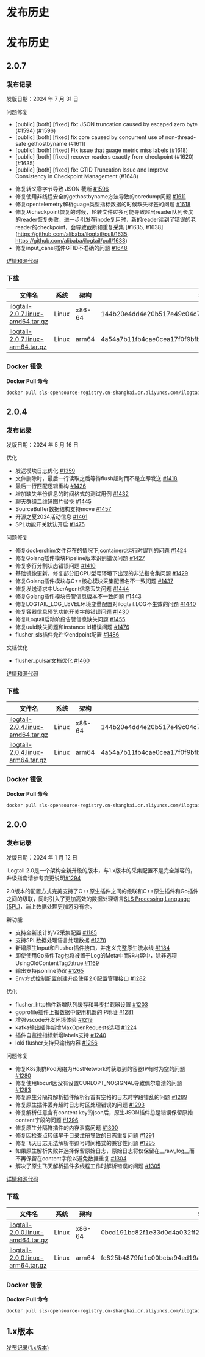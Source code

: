 # 发布历史

# 发布历史

## 2.0.7

### 发布记录

发版日期：2024 年 7 月 31 日

问题修复

- [public] [both] [fixed] fix: JSON truncation caused by escaped zero byte (#1594) (#1596)
- [public] [both] [fixed] fix core caused by concurrent use of non-thread-safe gethostbyname (#1611)
- [public] [both] [fixed] Fix issue that guage metric miss labels (#1618)
- [public] [both] [fixed] recover readers exactly from checkpoint (#1620) (#1635)
- [public] [both] [fixed] fix: GTID Truncation Issue and Improve Consistency in Checkpoint Management (#1648)

* 修复转义零字节导致 JSON 截断 [#1596](https://github.com/alibaba/ilogtail/pull/1596)
* 修复使用非线程安全的gethostbyname方法导致的coredump问题 [#1611](https://github.com/alibaba/ilogtail/pull/1611)
* 修复opentelemetry解析guage类型指标数据的时候缺失标签的问题 [#1618](https://github.com/alibaba/ilogtail/pull/1618)
* 修复从checkpoint恢复的时候，轮转文件过多可能导致超出reader队列长度的reader恢复失败，进一步引发在inode复用时，新的reader读到了错误的老reader的checkpoint，会导致截断和重复采集 [#1635, #1638](https://github.com/alibaba/ilogtail/pull/1635, https://github.com/alibaba/ilogtail/pull/1638)
* 修复input_canel插件GTID不准确的问题 [#1648](https://github.com/alibaba/ilogtail/pull/1648)


[详情和源代码](https://github.com/alibaba/ilogtail/blob/main/changes/v2.0.7.md)

### 下载

| 文件名                                                                                                                                          | 系统    | 架构     | SHA256 校验码                                                       |
| -------------------------------------------------------------------------------------------------------------------------------------------- | ----- | ------ | ---------------------------------------------------------------- |
| [ilogtail-2.0.7.linux-amd64.tar.gz](https://ilogtail-community-edition.oss-cn-shanghai.aliyuncs.com/2.0.7/ilogtail-2.0.7.linux-amd64.tar.gz) | Linux | x86-64 | 144b20e4dd4e20b517e49c04c745d2f6a64747ab40c0f4aefc7dcadad5803104 |
| [ilogtail-2.0.7.linux-arm64.tar.gz](https://ilogtail-community-edition.oss-cn-shanghai.aliyuncs.com/2.0.7/ilogtail-2.0.7.linux-arm64.tar.gz) | Linux | arm64  | 4a54a7b11fb4cae0cea17f0f9bfbff95dea4a2163e9a925d6728ef8c8d720392 |

### Docker 镜像

**Docker Pull 命令**&#x20;

``` bash
docker pull sls-opensource-registry.cn-shanghai.cr.aliyuncs.com/ilogtail-community-edition/ilogtail:2.0.7
```


## 2.0.4

### 发布记录

发版日期：2024 年 5 月 16 日

优化

* 发送模块日志优化 [#1359](https://github.com/alibaba/ilogtail/pull/1359)
* 文件删除时，最后一行读取之后等待flush超时而不是立即发送 [#1418](https://github.com/alibaba/ilogtail/pull/1418)
* 最后一行匹配逻辑重构 [#1426](https://github.com/alibaba/ilogtail/pull/1426)
* 增加缺失年份信息的时间格式的测试用例 [#1432](https://github.com/alibaba/ilogtail/pull/1432)
* 聊天群组二维码图片替换 [#1445](https://github.com/alibaba/ilogtail/pull/1445)
* SourceBuffer数据结构支持move [#1457](https://github.com/alibaba/ilogtail/pull/1457)
* 开源之夏2024活动信息 [#1461](https://github.com/alibaba/ilogtail/pull/1461)
* SPL功能开关默认开启 [#1475](https://github.com/alibaba/ilogtail/pull/1475)

问题修复

* 修复dockershim文件存在的情况下,containerd运行时误判的问题 [#1424](https://github.com/alibaba/ilogtail/pull/1424)
* 修复Golang插件模块Pipeline版本识别错误问题 [#1427](https://github.com/alibaba/ilogtail/pull/1427)
* 修复多行分割状态错误问题 [#1410](https://github.com/alibaba/ilogtail/pull/1410)
* 基础镜像更新，修复部分旧CPU型号环境下出现的非法指令集问题 [#1429](https://github.com/alibaba/ilogtail/pull/1429)
* 修复Golang插件模块与C++核心模块采集配置名不一致问题 [#1437](https://github.com/alibaba/ilogtail/pull/1437)
* 修复发送请求中UserAgent信息丢失问题 [#1444](https://github.com/alibaba/ilogtail/pull/1444)
* 修复Golang插件模块告警信息版本不一致问题 [#1443](https://github.com/alibaba/ilogtail/pull/1443)
* 修复LOGTAIL_LOG_LEVEL环境变量配置对ilogtail.LOG不生效的问题 [#1440](https://github.com/alibaba/ilogtail/pull/1440)
* 修复容器信息预览功能开关字段错误问题 [#1430](https://github.com/alibaba/ilogtail/pull/1430)
* 修复iLogtail启动阶段告警信息缺失问题 [#1455](https://github.com/alibaba/ilogtail/pull/1455)
* 修复uuid缺失问题和instance id错误问题 [#1476](https://github.com/alibaba/ilogtail/pull/1476)
* flusher_sls插件允许空endpoint配置 [#1486](https://github.com/alibaba/ilogtail/pull/1486)

文档优化

* flusher_pulsar文档优化 [#1460](https://github.com/alibaba/ilogtail/pull/1460)


[详情和源代码](https://github.com/alibaba/ilogtail/blob/main/changes/v2.0.4.md)

### 下载

| 文件名                                                                                                                                          | 系统    | 架构     | SHA256 校验码                                                       |
| -------------------------------------------------------------------------------------------------------------------------------------------- | ----- | ------ | ---------------------------------------------------------------- |
| [ilogtail-2.0.4.linux-amd64.tar.gz](https://ilogtail-community-edition.oss-cn-shanghai.aliyuncs.com/2.0.4/ilogtail-2.0.4.linux-amd64.tar.gz) | Linux | x86-64 | 144b20e4dd4e20b517e49c04c745d2f6a64747ab40c0f4aefc7dcadad5803104 |
| [ilogtail-2.0.4.linux-arm64.tar.gz](https://ilogtail-community-edition.oss-cn-shanghai.aliyuncs.com/2.0.4/ilogtail-2.0.4.linux-arm64.tar.gz) | Linux | arm64  | 4a54a7b11fb4cae0cea17f0f9bfbff95dea4a2163e9a925d6728ef8c8d720392 |

### Docker 镜像

**Docker Pull 命令**&#x20;

``` bash
docker pull sls-opensource-registry.cn-shanghai.cr.aliyuncs.com/ilogtail-community-edition/ilogtail:2.0.4
```

## 2.0.0

### 发布记录

发版日期：2024 年 1 月 12 日

iLogtail 2.0是一个架构全新升级的版本，与1.x版本的采集配置不是完全兼容的，升级指南请参考变更说明[#1294](https://github.com/alibaba/ilogtail/discussions/1294)

2.0版本的配置方式完美支持了C++原生插件之间的级联和C++原生插件和Go插件之间的级联，同时引入了更加高效的数据处理语言[SLS Processing Language (SPL)](https://help.aliyun.com/zh/sls/user-guide/spl-overview)，端上数据处理更加游刃有余。

新功能

* 支持全新设计的V2采集配置 [#1185](https://github.com/alibaba/ilogtail/pull/1185)
* 支持SPL数据处理语言处理数据 [#1278](https://github.com/alibaba/ilogtail/pull/1278)
* 新增原生Input和Flusher插件接口，并定义完整原生流水线 [#1184](https://github.com/alibaba/ilogtail/pull/1184)
* 即使使用Go插件Tag也将被置于Log的Meta中而非内容中，除非选项UsingOldContentTag为true [#1169](https://github.com/alibaba/ilogtail/pull/1169)
* 输出支持jsonline协议 [#1265](https://github.com/alibaba/ilogtail/pull/1165)
* Env方式控制配置创建升级使用2.0配置管理接口 [#1282](https://github.com/alibaba/ilogtail/pull/1282)

优化

* flusher_http插件新增队列缓存和异步拦截器设置 [#1203](https://github.com/alibaba/ilogtail/pull/1203)
* goprofile插件上报数据中使用机器的IP地址 [#1281](https://github.com/alibaba/ilogtail/pull/1281)
* 增强vscode开发环境体验 [#1219](https://github.com/alibaba/ilogtail/pull/1219)
* kafka输出插件新增MaxOpenRequests选项 [#1224](https://github.com/alibaba/ilogtail/pull/1219)
* 插件自监控指标新增labels支持 [#1240](https://github.com/alibaba/ilogtail/pull/1240)
* loki flusher支持只输出内容 [#1256](https://github.com/alibaba/ilogtail/pull/1256)

问题修复

* 修复K8s集群Pod网络为HostNetwork时获取到的容器IP有时为空的问题 [#1280](https://github.com/alibaba/ilogtail/pull/1280)
* 修复使用libcurl因没有设置CURLOPT_NOSIGNAL导致偶尔崩溃的问题 [#1283](https://github.com/alibaba/ilogtail/pull/1283)
* 修复原生分隔符解析插件解析行首有空格的日志时字段错乱的问题 [#1289](https://github.com/alibaba/ilogtail/pull/1289)
* 修复原生插件丢弃超时日志时区处理错误的问题 [#1293](https://github.com/alibaba/ilogtail/pull/1293)
* 修复解析任意含有content key的json后，原生JSON插件总是错误保留原始content字段的问题 [#1296](https://github.com/alibaba/ilogtail/pull/1296)
* 修复原生分隔符插件的内存泄露问题 [#1300](https://github.com/alibaba/ilogtail/pull/1300)
* 修复因检查点转储早于目录注册导致的日志重复问题 [#1291](https://github.com/alibaba/ilogtail/pull/1291)
* 修复飞天日志无法解析带逗号时间格式的兼容性问题 [#1285](https://github.com/alibaba/ilogtail/pull/1285)
* 如果原生解析失败并选择保留原始日志，原始日志将仅保留在__raw_log__而不再保留在content字段以避免数据重复 [#1304](https://github.com/alibaba/ilogtail/pull/1304)
* 解决了原生飞天解析插件多线程工作时解析错误的问题 [#1305](https://github.com/alibaba/ilogtail/pull/1305)

[详情和源代码](https://github.com/alibaba/ilogtail/blob/main/changes/v2.0.0.md)

### 下载

| 文件名                                                                                                                                          | 系统    | 架构     | SHA256 校验码                                                       |
| -------------------------------------------------------------------------------------------------------------------------------------------- | ----- | ------ | ---------------------------------------------------------------- |
| [ilogtail-2.0.0.linux-amd64.tar.gz](https://ilogtail-community-edition.oss-cn-shanghai.aliyuncs.com/2.0.0/ilogtail-2.0.0.linux-amd64.tar.gz) | Linux | x86-64 | 0bcd191bc82f1e33d0d4a032ff2c9ea9e75de1dee04f11418107dde9d05b4185 |
| [ilogtail-2.0.0.linux-arm64.tar.gz](https://ilogtail-community-edition.oss-cn-shanghai.aliyuncs.com/2.0.0/ilogtail-2.0.0.linux-arm64.tar.gz) | Linux | arm64  | fc825b4879fd1c00bcba94ed19a4484555ced1f9b778f78786bc3e2bfc9ebad8 |

### Docker 镜像

**Docker Pull 命令**&#x20;

``` bash
docker pull sls-opensource-registry.cn-shanghai.cr.aliyuncs.com/ilogtail-community-edition/ilogtail:2.0.0
```

## 1.x版本

[发布记录(1.x版本)](./release-notes-1.md)

